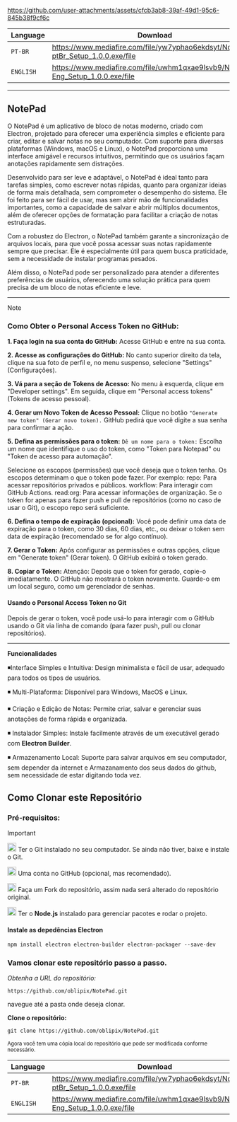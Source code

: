 



https://github.com/user-attachments/assets/cfcb3ab8-39af-49d1-95c6-845b38f9cf6c








| Language | Download |
| --- | --- |
| `PT-BR`   | https://www.mediafire.com/file/yw7yphao6ekdsyt/Notepad-ptBr_Setup_1.0.0.exe/file |
| `ENGLISH` | https://www.mediafire.com/file/uwhm1qxae9lsvb9/Notepad-Eng_Setup_1.0.0.exe/file |







___
## NotePad




O NotePad é um aplicativo de bloco de notas moderno, criado com Electron, projetado para oferecer uma experiência simples e eficiente para criar, 
editar e salvar notas no seu computador. Com suporte para diversas plataformas (Windows, macOS e Linux), o NotePad proporciona uma interface amigável e recursos intuitivos,
permitindo que os usuários façam anotações rapidamente sem distrações.

Desenvolvido para ser leve e adaptável, o NotePad é ideal tanto para tarefas simples, como escrever notas rápidas, quanto para organizar ideias de forma mais detalhada, 
sem comprometer o desempenho do sistema. Ele foi feito para ser fácil de usar, mas sem abrir mão de funcionalidades importantes, como a capacidade de salvar e abrir múltiplos
documentos, além de oferecer opções de formatação para facilitar a criação de notas estruturadas.

Com a robustez do Electron, o NotePad também garante a sincronização de arquivos locais, para que você possa acessar suas notas rapidamente sempre que precisar.
Ele é especialmente útil para quem busca praticidade, sem a necessidade de instalar programas pesados.

Além disso, o NotePad pode ser personalizado para atender a diferentes preferências de usuários, oferecendo uma solução prática para quem precisa de um bloco de notas eficiente e leve.

___
> [!NOTE]
>  ### Como Obter o Personal Access Token no GitHub:
>
>
>
> **1. Faça login na sua conta do GitHub:**
> Acesse GitHub e entre na sua conta.
>
> **2. Acesse as configurações do GitHub:**
> No canto superior direito da tela, clique na sua foto de perfil e, no menu suspenso, selecione "Settings" (Configurações).
>
> **3. Vá para a seção de Tokens de Acesso:**
> No menu à esquerda, clique em "Developer settings".
> Em seguida, clique em "Personal access tokens" (Tokens de acesso pessoal).
>
> **4. Gerar um Novo Token de Acesso Pessoal:**
> Clique no botão ```"Generate new token" (Gerar novo token).```
> GitHub pedirá que você digite a sua senha para confirmar a ação.
>
> **5. Defina as permissões para o token:**
> ```Dê um nome para o token:``` Escolha um nome que identifique o uso do token, como "Token para Notepad" ou "Token de acesso para automação".
>
> Selecione os escopos (permissões) que você deseja que o token tenha. Os escopos determinam o que o token pode fazer. Por exemplo:
> repo: Para acessar repositórios privados e públicos.
> workflow: Para interagir com GitHub Actions.
> read:org: Para acessar informações de organização.
> Se o token for apenas para fazer push e pull de repositórios (como no caso de usar o Git), o escopo repo será suficiente.
>
> **6. Defina o tempo de expiração (opcional):**
> Você pode definir uma data de expiração para o token, como 30 dias, 60 dias, etc., ou deixar o token sem data de expiração (recomendado se for algo contínuo).
>
> **7. Gerar o Token:**
> Após configurar as permissões e outras opções, clique em "Generate token" (Gerar token).
> O GitHub exibirá o token gerado.
>
> **8. Copiar o Token:**
> Atenção: Depois que o token for gerado, copie-o imediatamente. O GitHub não mostrará o token novamente. Guarde-o em um local seguro, como um gerenciador de senhas.
>
> #### Usando o Personal Access Token no Git
> Depois de gerar o token, você pode usá-lo para interagir com o GitHub usando o Git via linha de comando (para fazer push, pull ou clonar repositórios).


___



**Funcionalidades**

◾Interface Simples e Intuitiva:  Design minimalista e fácil de usar, adequado para todos os tipos de usuários.

◾ Multi-Plataforma: Disponível para Windows, MacOS e Linux.

◾ Criação e Edição de Notas: Permite criar, salvar e gerenciar suas anotações de forma rápida e organizada.

◾ Instalador Simples: Instale facilmente através de um executável gerado com **Electron Builder**.

◾ Armazenamento Local: Suporte para salvar arquivos em seu computador, sem depender da internet e Armazanamento dos seus dados do github, sem necessidade de estar
digitando toda vez.






## Como Clonar este Repositório



### Pré-requisitos:

> [!IMPORTANT]
>  <img src="https://git-scm.com/images/logos/downloads/Git-Icon-1788C.png" alt="Git Logo" width="20"/> Ter o Git instalado no seu computador. Se ainda não tiver, baixe e instale o Git.
>
> 
>
>
>  <img src="https://github.githubassets.com/images/modules/logos_page/GitHub-Mark.png" alt="GitHub logo" width="20"/> Uma conta no GitHub (opcional, mas recomendado).
>
> 
>  <img src="https://img.icons8.com/ios/50/000000/code-fork.png" alt="Fork Icon" width="20"/>  Faça um Fork do repositório, assim nada será alterado do repositório original.
>
>
>
>
>   <img src="https://nodejs.org/static/images/logo.svg" alt="Node.js Logo" width="20"/> Ter o **Node.js** instalado para gerenciar pacotes e rodar o projeto.
>
>
>
>
>
> #### Instale as depedências Electron
>
> ```diff
> npm install electron electron-builder electron-packager --save-dev
>```
>
> 





  ### Vamos clonar este repositório passo a passo. 

  
_Obtenha a URL do repositório:_

` https://github.com/oblipix/NotePad.git `




navegue até a pasta onde deseja clonar.

**Clone o repositório:**

```diff
git clone https://github.com/oblipix/NotePad.git
```


<sub> Agora você tem uma cópia local do repositório que pode ser modificada conforme necessário. </sub>




| Language | Download |
| --- | --- |
| `PT-BR`   | https://www.mediafire.com/file/yw7yphao6ekdsyt/Notepad-ptBr_Setup_1.0.0.exe/file |
| `ENGLISH` | https://www.mediafire.com/file/uwhm1qxae9lsvb9/Notepad-Eng_Setup_1.0.0.exe/file |










